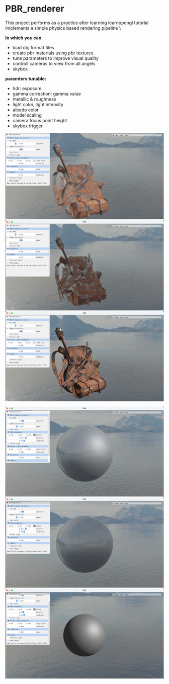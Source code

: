 # PBR_renderer
This project performs as a practice after learning learnopengl tutorial \
Implements a simple physics based rendering pipeline \

**In which you can**:
- load obj format files
- create pbr materials using pbr textures
- tune parameters to improve visual quality
- controll cameras to view from all angels
- skybox

**paramters tunable:**
- hdr: exposure
- gamma correction: gamma value
- metallic & roughness
- light color, light intensity
- albedo color
- model scaling
- camera focus point height
- skybox trigger

!["model-d-i-hdr-gamma"](/results/model-d-i-hdr-gamma.png "model using direct lighting and indirect lighting")
!["model-d-i-hdr-gamma"](/results/model-i-hdr-gamma.png "model only using indirect lighting")
!["model-d-i-hdr-gamma"](/results/model-d-hdr-gamma.png "model only using direct lighting")

!["sphere-d-i-hdr-gamma"](/results/sphere-d-i-hdr-gamma.png "sphere using direct lighting and indirect lighting")
!["sphere-d-i-hdr-gamma"](/results/sphere-i-hdr-gamma.png "sphere only using indirect lighting")
!["sphere-d-i-hdr-gamma"](/results/sphere-d-hdr-gamma.png "sphere only using direct lighting")